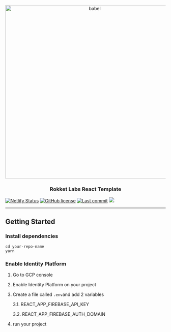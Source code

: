 <p align="center">
  <a href="https://rokketlabs.com/">
    <img alt="babel" src="https://raw.githubusercontent.com/rokket-labs/rokket-react-template/master/public/logo-rokket.png" width="546">
  </a>
</p>

<h3 align="center">Rokket Labs React Template</h3>

[![Netlify Status](https://api.netlify.com/api/v1/badges/658c0a93-e7e8-4dcc-9f9f-0507609e71f8/deploy-status)](https://app.netlify.com/sites/rokket-react-template/deploys)
[![GitHub license](https://img.shields.io/badge/license-MIT-blue.svg)](https://github.com/rokket-labs/rokket-react-template/blob/master/LICENSE)
[![Last commit](https://img.shields.io/github/last-commit/rokket-labs/rokket-react-template)](https://github.com/rokket-labs/rokket-react-template)
<a href="https://github.com/rokket-labs/rokket-react-template/generate">
<img src="https://img.shields.io/badge/use%20this-template-blue?logo=github">
</a>

---

## Getting Started

### Install dependencies

```
cd your-repo-name
yarn
```

### Enable Identity Platform

1. Go to GCP console
2. Enable Identity Platform on your project
3. Create a file called `.env`and add 2 variables

   3.1. REACT_APP_FIREBASE_API_KEY

   3.2. REACT_APP_FIREBASE_AUTH_DOMAIN

4. run your project
